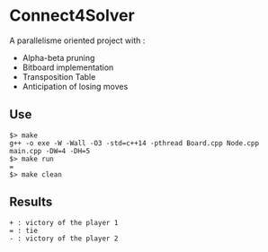 # Connect4Solver
A parallelisme oriented project with :
- Alpha-beta pruning
- Bitboard implementation
- Transposition Table
- Anticipation of losing moves

## Use
    $> make
    g++ -o exe -W -Wall -O3 -std=c++14 -pthread Board.cpp Node.cpp main.cpp -DW=4 -DH=5
    $> make run
    =
    $> make clean
## Results

    + : victory of the player 1
    = : tie
    - : victory of the player 2    
